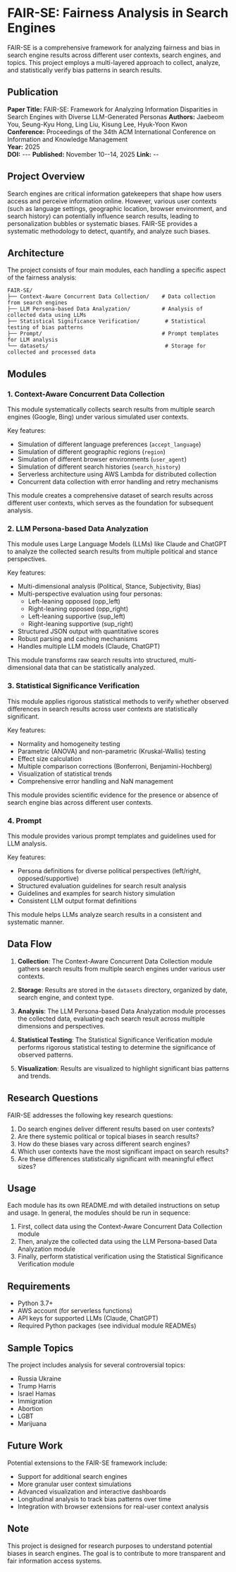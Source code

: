 # FAIR-SE: Fairness Analysis in Search Engines

FAIR-SE is a comprehensive framework for analyzing fairness and bias in search engine results across different user contexts, search engines, and topics. This project employs a multi-layered approach to collect, analyze, and statistically verify bias patterns in search results.

## Publication
**Paper Title:** FAIR-SE: Framework for Analyzing Information Disparities in Search Engines with Diverse LLM-Generated Personas 
**Authors:** Jaebeom You, Seung-Kyu Hong, Ling Liu, Kisung Lee, Hyuk-Yoon Kwon  
**Conference:** Proceedings of the 34th ACM International Conference on Information and Knowledge Management  
**Year:** 2025  
**DOI:** ---
**Published:** November 10--14, 2025 
**Link:** --

## Project Overview

Search engines are critical information gatekeepers that shape how users access and perceive information online. However, various user contexts (such as language settings, geographic location, browser environment, and search history) can potentially influence search results, leading to personalization bubbles or systematic biases. FAIR-SE provides a systematic methodology to detect, quantify, and analyze such biases.

## Architecture

The project consists of four main modules, each handling a specific aspect of the fairness analysis:

```
FAIR-SE/
├── Context-Aware Concurrent Data Collection/    # Data collection from search engines
├── LLM Persona-based Data Analyzation/          # Analysis of collected data using LLMs
├── Statistical Significance Verification/        # Statistical testing of bias patterns
├── Prompt/                                      # Prompt templates for LLM analysis
└── datasets/                                     # Storage for collected and processed data
```

## Modules

### 1. Context-Aware Concurrent Data Collection

This module systematically collects search results from multiple search engines (Google, Bing) under various simulated user contexts.

Key features:
- Simulation of different language preferences (`accept_language`)
- Simulation of different geographic regions (`region`)
- Simulation of different browser environments (`user_agent`)
- Simulation of different search histories (`search_history`)
- Serverless architecture using AWS Lambda for distributed collection
- Concurrent data collection with error handling and retry mechanisms

This module creates a comprehensive dataset of search results across different user contexts, which serves as the foundation for subsequent analysis.

### 2. LLM Persona-based Data Analyzation

This module uses Large Language Models (LLMs) like Claude and ChatGPT to analyze the collected search results from multiple political and stance perspectives.

Key features:
- Multi-dimensional analysis (Political, Stance, Subjectivity, Bias)
- Multi-perspective evaluation using four personas:
  - Left-leaning opposed (opp_left)
  - Right-leaning opposed (opp_right)
  - Left-leaning supportive (sup_left)
  - Right-leaning supportive (sup_right)
- Structured JSON output with quantitative scores
- Robust parsing and caching mechanisms
- Handles multiple LLM models (Claude, ChatGPT)

This module transforms raw search results into structured, multi-dimensional data that can be statistically analyzed.

### 3. Statistical Significance Verification

This module applies rigorous statistical methods to verify whether observed differences in search results across user contexts are statistically significant.

Key features:
- Normality and homogeneity testing
- Parametric (ANOVA) and non-parametric (Kruskal-Wallis) testing
- Effect size calculation
- Multiple comparison corrections (Bonferroni, Benjamini-Hochberg)
- Visualization of statistical trends
- Comprehensive error handling and NaN management

This module provides scientific evidence for the presence or absence of search engine bias across different user contexts.

### 4. Prompt

This module provides various prompt templates and guidelines used for LLM analysis.

Key features:
- Persona definitions for diverse political perspectives (left/right, opposed/supportive)
- Structured evaluation guidelines for search result analysis
- Guidelines and examples for search history simulation
- Consistent LLM output format definitions

This module helps LLMs analyze search results in a consistent and systematic manner.

## Data Flow

1. **Collection**: The Context-Aware Concurrent Data Collection module gathers search results from multiple search engines under various user contexts.

2. **Storage**: Results are stored in the `datasets` directory, organized by date, search engine, and context type.

3. **Analysis**: The LLM Persona-based Data Analyzation module processes the collected data, evaluating each search result across multiple dimensions and perspectives.

4. **Statistical Testing**: The Statistical Significance Verification module performs rigorous statistical testing to determine the significance of observed patterns.

5. **Visualization**: Results are visualized to highlight significant bias patterns and trends.

## Research Questions

FAIR-SE addresses the following key research questions:

1. Do search engines deliver different results based on user contexts?
2. Are there systemic political or topical biases in search results?
3. How do these biases vary across different search engines?
4. Which user contexts have the most significant impact on search results?
5. Are these differences statistically significant with meaningful effect sizes?

## Usage

Each module has its own README.md with detailed instructions on setup and usage. In general, the modules should be run in sequence:

1. First, collect data using the Context-Aware Concurrent Data Collection module
2. Then, analyze the collected data using the LLM Persona-based Data Analyzation module
3. Finally, perform statistical verification using the Statistical Significance Verification module

## Requirements

- Python 3.7+
- AWS account (for serverless functions)
- API keys for supported LLMs (Claude, ChatGPT)
- Required Python packages (see individual module READMEs)

## Sample Topics

The project includes analysis for several controversial topics:
- Russia Ukraine
- Trump Harris
- Israel Hamas
- Immigration
- Abortion
- LGBT
- Marijuana

## Future Work

Potential extensions to the FAIR-SE framework include:
- Support for additional search engines
- More granular user context simulations
- Advanced visualization and interactive dashboards
- Longitudinal analysis to track bias patterns over time
- Integration with browser extensions for real-user context analysis

## Note

This project is designed for research purposes to understand potential biases in search engines. The goal is to contribute to more transparent and fair information access systems.
